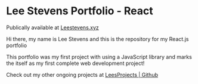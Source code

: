 # Lee Stevens Portfolio - React

Publically available at [Leestevens.xyz](https://leestevens.xyz/)

Hi there, my name is Lee Stevens and this is the repository for my React.js portfolio

This portfolio was my first project with using a JavaScript library and marks the itself as my first complete web development project!

Check out my other ongoing projects at [LeesProjects | Github](https://github.com/users/leesprojects/projects/2/views/1)